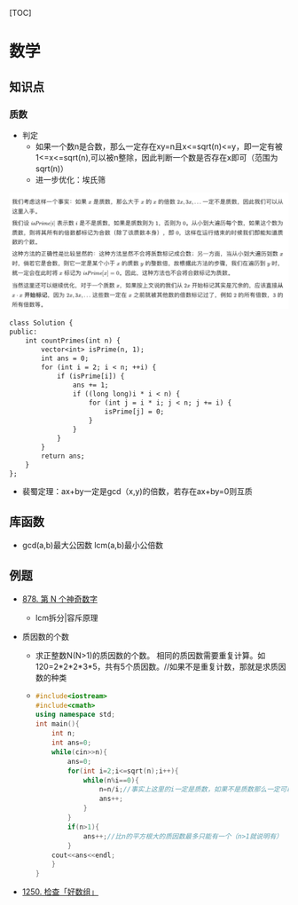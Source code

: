 



[TOC]

# 数学

## 知识点
### 质数
- 判定
    - 如果一个数n是合数，那么一定存在xy=n且x<=sqrt(n)<=y，即一定有被1<=x<=sqrt(n),可以被n整除，因此判断一个数是否存在x即可（范围为sqrt(n)）
    - 进一步优化：埃氏筛

![](media/16699633547717.jpg)
```
class Solution {
public:
    int countPrimes(int n) {
        vector<int> isPrime(n, 1);
        int ans = 0;
        for (int i = 2; i < n; ++i) {
            if (isPrime[i]) {
                ans += 1;
                if ((long long)i * i < n) {
                    for (int j = i * i; j < n; j += i) {
                        isPrime[j] = 0;
                    }
                }
            }
        }
        return ans;
    }
};
```
- 裴蜀定理：ax+by一定是gcd（x,y)的倍数，若存在ax+by=0则互质
## 库函数

- gcd(a,b)最大公因数	lcm(a,b)最小公倍数

## 例题

- [878. 第 N 个神奇数字](https://leetcode.cn/problems/nth-magical-number/)
  - lcm拆分|容斥原理
  
- 质因数的个数

  - 求正整数N(N>1)的质因数的个数。 相同的质因数需要重复计算。如120=2\*2\*2\*3\*5，共有5个质因数。//如果不是重复计数，那就是求质因数的种类

  - ```c++
    #include<iostream>
    #include<cmath>
    using namespace std;
    int main(){
        int n;
        int ans=0;
        while(cin>>n){
            ans=0;
            for(int i=2;i<=sqrt(n);i++){
                while(n%i==0){
                    n=n/i;//事实上这里的i一定是质数，如果不是质数那么一定可以分解成更小的质数，在这之前就已经被除去了，因此这里除的一定是质数
                    ans++;
                }
            }
            if(n>1){
                ans++;//比n的平方根大的质因数最多只能有一个（n>1就说明有）
            }
        cout<<ans<<endl;
        }
    }
    ```
- [1250. 检查「好数组」](https://leetcode.cn/problems/check-if-it-is-a-good-array/solution/)

